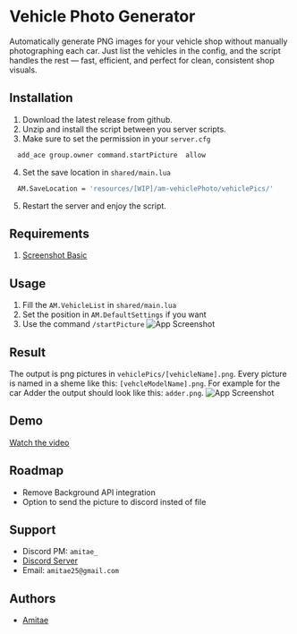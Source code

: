 
# Vehicle Photo Generator

Automatically generate PNG images for your vehicle shop without manually photographing each car. Just list the vehicles in the config, and the script handles the rest — fast, efficient, and perfect for clean, consistent shop visuals.




## Installation

1. Download the latest release from github.
2. Unzip and install the script between you server scripts.
3. Make sure to set the permission in your `server.cfg`

```bash
  add_ace group.owner command.startPicture  allow
```

4. Set the save location in `shared/main.lua`
```bash
  AM.SaveLocation = 'resources/[WIP]/am-vehiclePhoto/vehiclePics/'
```
5. Restart the server and enjoy the script.
    
## Requirements

1. [Screenshot Basic](https://github.com/citizenfx/screenshot-basic)
## Usage

1. Fill the `AM.VehicleList` in `shared/main.lua`
2. Set the position in `AM.DefaultSettings` if you want
3. Use the command `/startPicture`
![App Screenshot](https://cdn.discordapp.com/attachments/1257832644851535923/1399789859157315714/image.png?ex=688a4765&is=6888f5e5&hm=5fb3ec69d68ef15188563df2299d50df3baff1efc1b4b386fe76fe270fab414a&)

## Result

The output is png pictures in `vehiclePics/[vehicleName].png`. Every picture is named in a sheme like this: `[vehcleModelName].png`. For example for the car Adder the output should look like this: `adder.png`.
![App Screenshot](https://cdn.discordapp.com/attachments/1257832644851535923/1399789279290331247/image.png?ex=688a46db&is=6888f55b&hm=4999cfd1eb3117464167e6a8910e1aa6b567bc9f8c8879e4ff187b67a0d832cd&)

## Demo

[Watch the video](https://streamable.com/yjaly4)
## Roadmap

- Remove Background API integration 
- Option to send the picture to discord insted of file


## Support

- Discord PM: `amitae_`
- [Discord Server](https://discord.gg/58dqPnyp6P)
- Email: `amitae25@gmail.com`


## Authors

- [Amitae](https://github.com/amitae25-dev)

